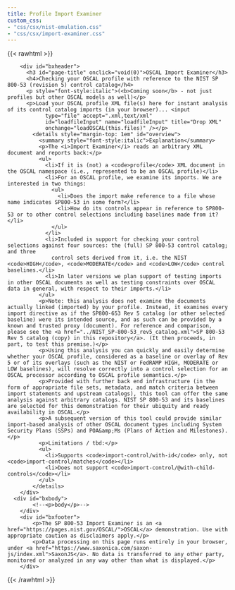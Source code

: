 ```yaml
---
title: Profile Import Examiner
custom_css:
- "css/csx/nist-emulation.css"
- "css/csx/import-examiner.css"
---
```


{{< rawhtml >}}
  
<script type="text/javascript" src="../lib/Saxon-JS-2.2/SaxonJS2.js"> </script>
  <script xml:space="preserve">

function loadOSCAL(fileSet) {
    for (const eachFile of fileSet) {
        let frdr = new FileReader();
        frdr.onload = function () {
          SaxonJS.transform({
            sourceText: frdr.result,
            stylesheetLocation: "profile-checker.sef.json",
            initialTemplate: "examine-profile",
            stylesheetParams: {
              "fileName": eachFile.name
            }
          },"async")
    }
    frdr.readAsText(eachFile);
    }
}

function refreshBaseline(baseline, importIndex) {
    SaxonJS.transform({
        stylesheetLocation: "profile-checker.sef.json",
        initialTemplate:     "refresh-baseline",
        stylesheetParams: {
              "baseline":     baseline,
              "import-index": importIndex
            }
      },"async")
}
</script>
        <div id="bxheader">
          <h3 id="page-title" onclick="void(0)">OSCAL Import Examiner</h3>
          <h4>Checking your OSCAL profile with reference to the NIST SP 800-53 (revision 5) control catalog</h4>
          <p style="font-style:italic">(<b>Coming soon</b> - not just profiles but other OSCAL models as well)</p>
          <p>Load your OSCAL profile XML file(s) here for instant analysis of its control catalog imports (in your browser)... <input
                type="file" accept=".xml,text/xml"
                id="loadfileInput" name="loadfileInput" title="Drop XML"
                onchange="loadOSCAL(this.files)" /></p>
            <details style="margin-top: 1em" id="overview">
              <summary style="font-style:italic">Explanation</summary>
              <p>The <i>Import Examiner</i> reads an arbitrary XML document and reports back:</p>
              <ul>
                <li>If it is (not) a <code>profile</code> XML document in the OSCAL namespace (i.e., represented to be an OSCAL profile)</li>
                <li>For an OSCAL profile, we examine its imports. We are interested in two things:
                  <ul>
                    <li>Does the import make reference to a file whose name indicates SP800-53 in some form?</li>
                    <li>How do its controls appear in reference to SP800-53 or to other control selections including baselines made from it?</li>
                  </ul>
                </li>
                <li>Included is support for checking your control selections against four sources: the (full) SP 800-53 control catalog; and three
                  control sets derived from it, i.e. the NIST <code>HIGH</code>, <code>MODERATE</code> and <code>LOW</code> control baselines.</li>
                <li>In later versions we plan support of testing imports in other OSCAL documents as well as testing constraints over OSCAL data in general, with respect to their imports.</li>
              </ul>
              <p>Note: this analysis does not examine the documents actually linked (imported) by your profile. Instead, it examines every import directive as if the SP800-653 Rev 5 catalog (or other selected baseline) were its intended source, and as such can be provided by a known and trusted proxy (document). For reference and comparison, please see the <a href="../NIST_SP-800-53_rev5_catalog.xml">SP 800-53 Rev 5 catalog (copy) in this repository</a>. (It then proceeds, in part, to test this premise.)</p>
              <p>Using this analysis you can quickly and easily determine whether your OSCAL profile, considered as a baseline or overlay of Rev 5 or of its overlays (such as the NIST or FedRAMP HIGH, MODERATE or LOW baselines), will resolve correctly into a control selection for an OSCAL processor according to OSCAL profile semantics.</p>
              <p>Provided with further back end infrastructure (in the form of appropriate file sets, metadata, and match criteria between import statements and upstream catalogs), this tool can offer the same analysis against arbitrary catalogs. NIST SP 800-53 and its baselines are selected for this demonstration for their ubiquity and ready availability in OSCAL.</p>
              <p>A subsequent version of this tool could provide similar import-based analysis of other OSCAL document types including System Security Plans (SSPs) and POA&amp;Ms (Plans of Action and Milestones).</p>
              <p>Limitations / tbd:</p>
              <ul>
                <li>Supports <code>import-control/with-id</code> only, not <code>import-control/matches</code></li>
                <li>Does not support <code>import-control/@with-child-controls</code></li>
              </ul>
            </details>
        </div>
      <div id="bxbody">
            <!--<p>body</p>-->
        </div>
        <div id="bxfooter">
            <p>The SP 800-53 Import Examiner is an <a href="https://pages.nist.gov/OSCAL/">OSCAL</a> demonstration. Use with appropriate caution as disclaimers apply.</p>
            <p>Data processing on this page runs entirely in your browser, under <a href="https://www.saxonica.com/saxon-js/index.xml">SaxonJS</a>. No data is transferred to any other party, monitored or analyzed in any way other than what is displayed.</p>
        </div>

{{< /rawhtml >}}

